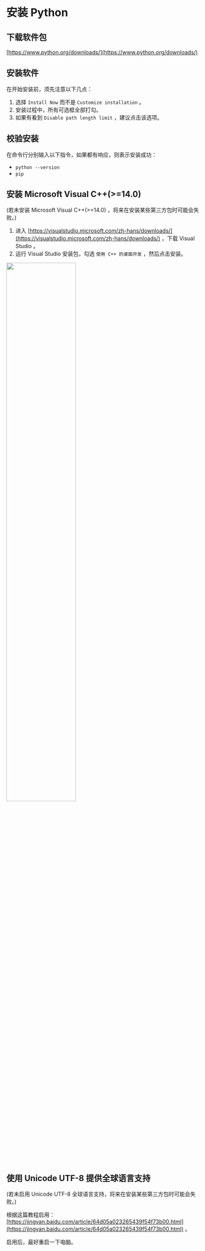 # 安装 Python

## 下载软件包

[https://www.python.org/downloads/](https://www.python.org/downloads/)

## 安装软件

在开始安装前，须先注意以下几点：

1. 选择 `Install Now` 而不是 `Customize installation` 。
2. 安装过程中，所有可选框全部打勾。
3. 如果有看到 `Disable path length limit` ，建议点击该选项。

## 校验安装

在命令行分别输入以下指令，如果都有响应，则表示安装成功：

* `python --version`
* `pip`

## 安装 Microsoft Visual C++(>=14.0)

(若未安装 Microsoft Visual C++(>=14.0) ，将来在安装某些第三方包时可能会失败。)

1. 进入 [https://visualstudio.microsoft.com/zh-hans/downloads/](https://visualstudio.microsoft.com/zh-hans/downloads/) ，下载 Visual Studio 。
2. 运行 Visual Studio 安装包，勾选 `使用 C++ 的桌面开发` ，然后点击安装。

<img src="1.png" width="60%">

## 使用 Unicode UTF-8 提供全球语言支持

(若未启用 Unicode UTF-8 全球语言支持，将来在安装某些第三方包时可能会失败。)

根据这篇教程启用：[https://jingyan.baidu.com/article/64d05a023265439f54f73b00.html](https://jingyan.baidu.com/article/64d05a023265439f54f73b00.html) 。

启用后，最好重启一下电脑。
